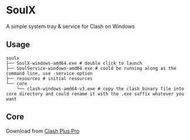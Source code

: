 # SoulX
A simple system tray & service for Clash on Windows

## Usage
```shell
soulx
├── SoulX-windows-amd64.exe # double click to launch
├── SoulService-windows-amd64.exe # could be running along as the command line, use -service option
├── resources # initial resources
└── core
    └── clash-windows-amd64-v3.exe # copy the clash binary file into core directory and could rename it with the .exe suffix whatever you want
```

## Core
Download from [Clash Plus Pro](https://github.com/yaling888/clash/releases/tag/plus)